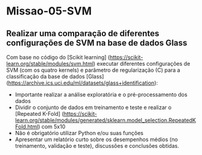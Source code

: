 # Missao-05-SVM
## Realizar uma comparação de diferentes configurações de SVM na base de dados Glass

Com base no código do [Scikit learning] (https://scikit-learn.org/stable/modules/svm.html) executar diferentes configurações de SVM (com os quatro kernels) e parâmetro de regularização (C) para a classificação da base de dados [Glass] (https://archive.ics.uci.edu/ml/datasets/glass+identification):
- Importante realizar a análise exploratória e o pré-processamento dos dados
- Dividir o conjunto de dados em treinamento e teste e realizar o [Repeated K-Fold] (https://scikit-learn.org/stable/modules/generated/sklearn.model_selection.RepeatedKFold.html) com 5x10
- Não é obrigatório utilizar Python e/ou suas funções
- Apresentar um relatório curto sobre os desempenhos médios (no treinamento, validação e teste), discussões e conclusões obtidas.
